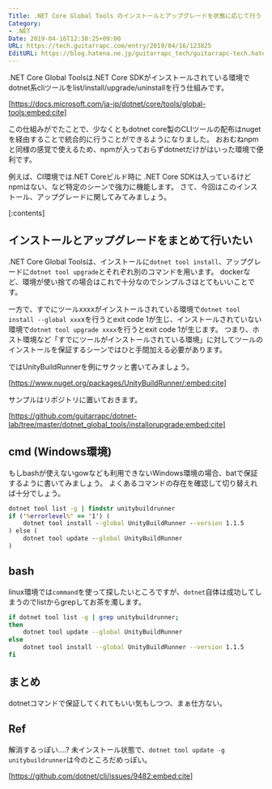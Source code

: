 ```yaml
---
Title: .NET Core Global Tools のインストールとアップグレードを状態に応じて行う
Category:
- .NET
Date: 2019-04-16T12:38:25+09:00
URL: https://tech.guitarrapc.com/entry/2019/04/16/123825
EditURL: https://blog.hatena.ne.jp/guitarrapc_tech/guitarrapc-tech.hatenablog.com/atom/entry/17680117127035329274
---
```


.NET Core Global Toolsは.NET Core SDKがインストールされている環境でdotnet系cliツールをlist/install/upgrade/uninstallを行う仕組みです。

[https://docs.microsoft.com/ja-jp/dotnet/core/tools/global-tools:embed:cite]

この仕組みがでたことで、少なくともdotnet core製のCLIツールの配布はnugetを経由することで統合的に行うことができるようになりました。
おおむねnpmと同様の感覚で使えるため、npmが入っておらずdotnetだけがはいった環境で便利です。

例えば、CI環境では.NET Coreビルド時に .NET Core SDKは入っているけどnpmはない、など特定のシーンで強力に機能します。
さて、今回はこのインストール、アップグレードに関してみてみましょう。



[:contents]

## インストールとアップグレードをまとめて行いたい

.NET Core Global Toolsは、インストールに`dotnet tool install`、アップグレードに`dotnet tool upgrade`とそれぞれ別のコマンドを用います。
dockerなど、環境が使い捨ての場合はこれで十分なのでシンプルさはとてもいいことです。

一方で、すでにツールxxxxがインストールされている環境で`dotnet tool install --global xxx`xを行うとexit code 1が生じ、インストールされていない環境で`dotnet tool upgrade xxxx`を行うとexit code 1が生じます。
つまり、ホスト環境など「すでにツールがインストールされている環境」に対してツールのインストールを保証するシーンではひと手間加える必要があります。

ではUnityBuildRunnerを例にサクッと書いてみましょう。

[https://www.nuget.org/packages/UnityBuildRunner/:embed:cite]

サンプルはリポジトリに置いておきます。

[https://github.com/guitarrapc/dotnet-lab/tree/master/dotnet_global_tools/installorupgrade:embed:cite]


## cmd (Windows環境)

もしbashが使えないgowなども利用できないWindows環境の場合、batで保証するように書いてみましょう。
よくあるコマンドの存在を確認して切り替えれば十分でしょう。

```cmd
dotnet tool list -g | findstr unitybuildrunner
if ('%errorlevel%' == '1') (
    dotnet tool install --global UnityBuildRunner --version 1.1.5
) else (
    dotnet tool update --global UnityBuildRunner
)
```

## bash

linux環境では`command`を使って探したいところですが、`dotnet`自体は成功してしまうのでlistからgrepしてお茶を濁します。

```bash
if dotnet tool list -g | grep unitybuildrunner;
then
    dotnet tool update --global UnityBuildRunner
else
    dotnet tool install --global UnityBuildRunner --version 1.1.5
fi
```

## まとめ

dotnetコマンドで保証してくれてもいい気もしつつ、まぁ仕方ない。

## Ref

解消するっぽい....? 未インストール状態で、`dotnet tool update -g unitybuildrunner`は今のところだめっぽい。

[https://github.com/dotnet/cli/issues/9482:embed:cite]
